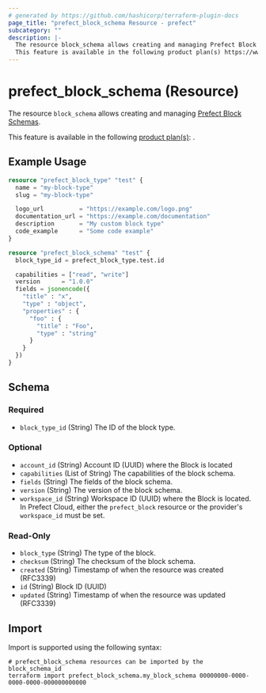 ```yaml
---
# generated by https://github.com/hashicorp/terraform-plugin-docs
page_title: "prefect_block_schema Resource - prefect"
subcategory: ""
description: |-
  The resource block_schema allows creating and managing Prefect Block Schemas https://docs.prefect.io/latest/concepts/blocks/.
  This feature is available in the following product plan(s) https://www.prefect.io/pricing: .
---
```


# prefect_block_schema (Resource)

The resource `block_schema` allows creating and managing [Prefect Block Schemas](https://docs.prefect.io/latest/concepts/blocks/).

This feature is available in the following [product plan(s)](https://www.prefect.io/pricing): .

## Example Usage

```terraform
resource "prefect_block_type" "test" {
  name = "my-block-type"
  slug = "my-block-type"

  logo_url          = "https://example.com/logo.png"
  documentation_url = "https://example.com/documentation"
  description       = "My custom block type"
  code_example      = "Some code example"
}

resource "prefect_block_schema" "test" {
  block_type_id = prefect_block_type.test.id

  capabilities = ["read", "write"]
  version      = "1.0.0"
  fields = jsonencode({
    "title" : "x",
    "type" : "object",
    "properties" : {
      "foo" : {
        "title" : "Foo",
        "type" : "string"
      }
    }
  })
}
```

<!-- schema generated by tfplugindocs -->
## Schema

### Required

- `block_type_id` (String) The ID of the block type.

### Optional

- `account_id` (String) Account ID (UUID) where the Block is located
- `capabilities` (List of String) The capabilities of the block schema.
- `fields` (String) The fields of the block schema.
- `version` (String) The version of the block schema.
- `workspace_id` (String) Workspace ID (UUID) where the Block is located. In Prefect Cloud, either the `prefect_block` resource or the provider's `workspace_id` must be set.

### Read-Only

- `block_type` (String) The type of the block.
- `checksum` (String) The checksum of the block schema.
- `created` (String) Timestamp of when the resource was created (RFC3339)
- `id` (String) Block ID (UUID)
- `updated` (String) Timestamp of when the resource was updated (RFC3339)

## Import

Import is supported using the following syntax:

```shell
# prefect_block_schema resources can be imported by the block_schema_id
terraform import prefect_block_schema.my_block_schema 00000000-0000-0000-0000-000000000000
```
